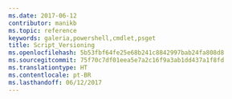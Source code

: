 ```yaml
---
ms.date: 2017-06-12
contributor: manikb
ms.topic: reference
keywords: galeria,powershell,cmdlet,psget
title: Script_Versioning
ms.openlocfilehash: 5b53fbf64fe25e68b241c8842997bab24fa808d8
ms.sourcegitcommit: 75f70c7df01eea5e7a2c16f9a3ab1dd437a1f8fd
ms.translationtype: HT
ms.contentlocale: pt-BR
ms.lasthandoff: 06/12/2017
---
```

